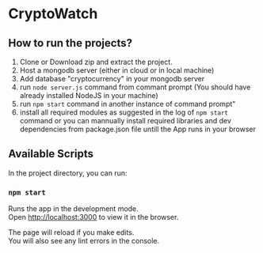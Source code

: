 # CryptoWatch 
## How to run the projects?
1. Clone or Download zip and extract the project.
2. Host a mongodb server (either in cloud or in local machine)
3. Add database "cryptocurrency" in your mongodb server
4. run `node server.js` command from commant prompt (You should have already installed NodeJS in your machine)
5. run `npm start` command in another instance of command prompt"
6. install all required modules as suggested in the log of `npm start` command or you can mannually install required libraries and dev dependencies from package.json file untill the App runs in your browser


## Available Scripts

In the project directory, you can run:

### `npm start`

Runs the app in the development mode.<br />
Open [http://localhost:3000](http://localhost:3000) to view it in the browser.

The page will reload if you make edits.<br />
You will also see any lint errors in the console.